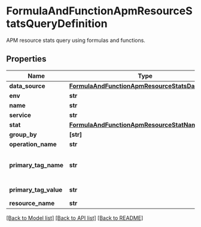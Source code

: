 # FormulaAndFunctionApmResourceStatsQueryDefinition

APM resource stats query using formulas and functions.

## Properties
Name | Type | Description | Notes
------------ | ------------- | ------------- | -------------
**data_source** | [**FormulaAndFunctionApmResourceStatsDataSource**](FormulaAndFunctionApmResourceStatsDataSource.md) |  | 
**env** | **str** | APM environment. | 
**name** | **str** | Name of this query to use in formulas. | 
**service** | **str** | APM service name. | 
**stat** | [**FormulaAndFunctionApmResourceStatName**](FormulaAndFunctionApmResourceStatName.md) |  | 
**group_by** | **[str]** | Array of fields to group results by. | [optional] 
**operation_name** | **str** | Name of operation on service. | [optional] 
**primary_tag_name** | **str** | Name of the second primary tag used within APM. Required when &#x60;primary_tag_value&#x60; is specified. See https://docs.datadoghq.com/tracing/guide/setting_primary_tags_to_scope/#add-a-second-primary-tag-in-datadog | [optional] 
**primary_tag_value** | **str** | Value of the second primary tag by which to filter APM data. &#x60;primary_tag_name&#x60; must also be specified. | [optional] 
**resource_name** | **str** | APM resource name. | [optional] 

[[Back to Model list]](README.md#documentation-for-models) [[Back to API list]](README.md#documentation-for-api-endpoints) [[Back to README]](README.md)


